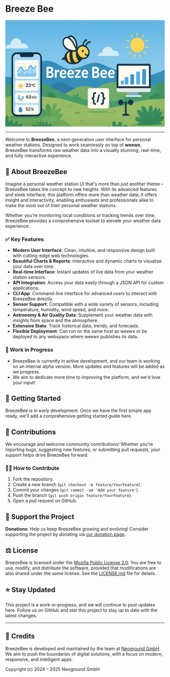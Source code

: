 # Breeze Bee

![Header Banner](https://raw.githubusercontent.com/neoground/breeze-bee/main/assets/images/hero.webp)

---

Welcome to **BreezeBee**, a next-generation user interface for personal weather stations. 
Designed to work seamlessly on top of **weewx**, BreezeBee transforms raw weather data into a visually stunning, 
real-time, and fully interactive experience.

## 🐝 About BreezeBee

Imagine a personal weather station UI that's more than just another theme – BreezeBee takes the concept 
to new heights. With its advanced features and sleek interface, this platform offers more than weather data; 
it offers insight and interactivity, enabling enthusiasts and professionals alike to make the most out 
of their personal weather stations.

Whether you're monitoring local conditions or tracking trends over time, BreezeBee provides a comprehensive 
toolset to elevate your weather data experience.

### ✅ Key Features

- **Modern User Interface**: Clean, intuitive, and responsive design built with cutting-edge web technologies.
- **Beautiful Charts & Reports**: Interactive and dynamic charts to visualize your data over time.
- **Real-time Interface**: Instant updates of live data from your weather station sensors.
- **API Integration**: Access your data easily through a JSON API for custom applications.
- **CLI App**: Command-line interface for advanced users to interact with BreezeBee directly.
- **Sensor Support**: Compatible with a wide variety of sensors, including temperature, humidity, wind speed, and more.
- **Astronomy & Air Quality Data**: Supplement your weather data with insights from space and the atmosphere.
- **Extensive Stats**: Track historical data, trends, and forecasts.
- **Flexible Deployment**: Can run on the same host as weewx or be deployed to any webspace where weewx publishes its data.

### 🚧 Work in Progress

- BreezeBee is currently in active development, and our team is working on an internal alpha version.
  More updates and features will be added as we progress.
- We aim to dedicate more time to improving the platform, and we'd love your input!

## 🚀 Getting Started

BreezeBee is in early development. Once we have the first simple app ready, 
we'll add a comprehensive getting started guide here.

## 💬 Contributions

We encourage and welcome community contributions! Whether you're reporting bugs, suggesting new features, 
or submitting pull requests, your support helps drive BreezeBee forward.

### 💁‍♀️ How to Contribute

1. Fork the repository.
2. Create a new branch (`git checkout -b feature/YourFeature`).
3. Commit your changes (`git commit -am 'Add your feature'`).
4. Push the branch (`git push origin feature/YourFeature`).
5. Open a pull request on GitHub.

## 💸 Support the Project

**Donations**: Help us keep BreezeBee growing and evolving! Consider supporting the project by donating 
via [our donation page](https://neoground.com/donate).

## ⚖ License

BreezeBee is licensed under the [Mozilla Public License 2.0](https://www.mozilla.org/en-US/MPL/2.0/). 
You are free to use, modify, and distribute the software, provided that modifications 
are also shared under the same license. See the [LICENSE.md](LICENSE.md) file for details.

## ⭐ Stay Updated

This project is a work-in-progress, and we will continue to post updates here. 
Follow us on GitHub and star this project to stay up to date with the latest changes.

---

## 🏢 Credits

BreezeBee is developed and maintained by the team at [Neoground GmbH](https://neoground.com). 
We aim to push the boundaries of digital solutions, with a focus on modern, responsive, and intelligent apps.

Copyright (c) 2024 – 2025 Neoground GmbH
